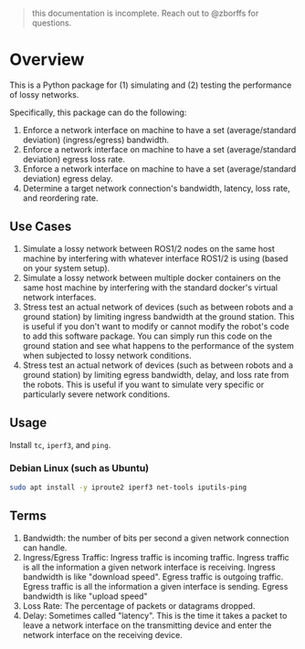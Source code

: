 > this documentation is incomplete. Reach out to @zborffs for questions.

# Overview
This is a Python package for (1) simulating and (2) testing the performance of lossy networks. 

Specifically, this package can do the following:
1. Enforce a network interface on machine to have a set (average/standard deviation) (ingress/egress) bandwidth.
2. Enforce a network interface on machine to have a set (average/standard deviation) egress loss rate.
3. Enforce a network interface on machine to have a set (average/standard deviation) egress delay.
4. Determine a target network connection's bandwidth, latency, loss rate, and reordering rate. 

## Use Cases
1. Simulate a lossy network between ROS1/2 nodes on the same host machine by interfering with whatever interface ROS1/2 
is using (based on your system setup).
2. Simulate a lossy network between multiple docker containers on the same host machine by interfering with the standard 
docker's virtual network interfaces.
3. Stress test an actual network of devices (such as between robots and a ground station) by limiting ingress bandwidth 
at the ground station. This is useful if you don't want to modify or cannot modify the robot's code to add this software
package. You can simply run this code on the ground station and see what happens to the performance of the system when 
subjected to lossy network conditions.
4. Stress test an actual network of devices (such as between robots and a ground station) by limiting egress bandwidth, 
delay, and loss rate from the robots. This is useful if you want to simulate very specific or particularly severe 
network conditions.   

## Usage
Install `tc`, `iperf3`, and `ping`.

### Debian Linux (such as Ubuntu)
```bash
sudo apt install -y iproute2 iperf3 net-tools iputils-ping
```


## Terms
1. Bandwidth: the number of bits per second a given network connection can handle.
2. Ingress/Egress Traffic: Ingress traffic is incoming traffic. Ingress traffic is all the information a given network 
interface is receiving. Ingress bandwidth is like "download speed". Egress traffic is outgoing traffic. Egress traffic 
is all the information a given interface is sending. Egress bandwidth is like "upload speed"  
3. Loss Rate: The percentage of packets or datagrams dropped. 
4. Delay: Sometimes called "latency". This is the time it takes a packet to leave a network interface on the 
transmitting device and enter the network interface on the receiving device.